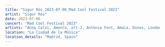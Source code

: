 ```yaml
---
title: "Sigur Rós_2023-07-06_Mad Cool Festival 2023"
artist: "Sigur Rós"
date: 2023-07-06
concert: "Mad Cool Festival 2023"
artists: "Anna Calvi, Amenra, alt-J, Antònia Font, Amaia, Dinos, London Contemporary Orchestra, Indochine, Anfisa Letyago, Sigur Rós, Gojira, AR/CO, Angel Olsen, Adekunle GOLD"
location: "La Ciudad de la Música"
location_details: "Madrid, Spain"
---
```

